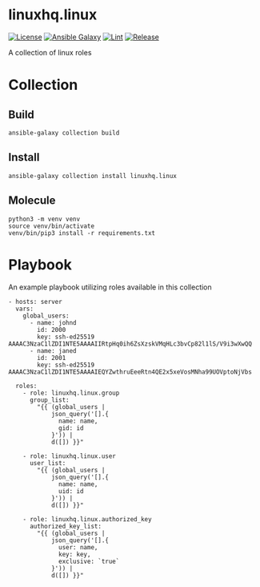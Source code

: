 # linuxhq.linux

[![License](https://img.shields.io/badge/license-GPLv3-lightgreen)](https://www.gnu.org/licenses/gpl-3.0.en.html#license-text)
[![Ansible Galaxy](https://img.shields.io/badge/collection-linuxhq.linux-blue)](https://galaxy.ansible.com/linuxhq/linux)
[![Lint](https://github.com/linuxhq/ansible-collection-linux/actions/workflows/pre-commit.yml/badge.svg)](https://github.com/linuxhq/ansible-collection-linux/actions/workflows/pre-commit.yml)
[![Release](https://github.com/linuxhq/ansible-collection-linux/actions/workflows/release.yml/badge.svg)](https://github.com/linuxhq/ansible-collection-linux/actions/workflows/release.yml)

A collection of linux roles

# Collection

## Build

    ansible-galaxy collection build

## Install

    ansible-galaxy collection install linuxhq.linux

## Molecule

    python3 -m venv venv
    source venv/bin/activate
    venv/bin/pip3 install -r requirements.txt

# Playbook

An example playbook utilizing roles available in this collection

    - hosts: server
      vars:
        global_users:
          - name: johnd
            id: 2000
            key: ssh-ed25519 AAAAC3NzaC1lZDI1NTE5AAAAIIRtpHq0ih6ZsXzskVMqHLc3bvCp82l1lS/V9i3wXwQQ
          - name: janed
            id: 2001
            key: ssh-ed25519 AAAAC3NzaC1lZDI1NTE5AAAAIEQYZwthruEeeRtn4QE2x5xeVosMNha99UOVptoNjVbs

      roles:
        - role: linuxhq.linux.group
          group_list:
            "{{ (global_users |
                json_query('[].{
                  name: name,
                  gid: id
                }')) |
                d([]) }}"

        - role: linuxhq.linux.user
          user_list:
            "{{ (global_users |
                json_query('[].{
                  name: name,
                  uid: id
                }')) |
                d([]) }}"

        - role: linuxhq.linux.authorized_key
          authorized_key_list:
            "{{ (global_users |
                json_query('[].{
                  user: name,
                  key: key,
                  exclusive: `true`
                }')) |
                d([]) }}"
